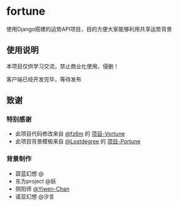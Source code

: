 # fortune
使用Django搭建的运势API项目，目的方便大家能够利用共享运势背景

## 使用说明
本项目仅供学习交流，禁止商业化使用，侵删！

客户端已经开发完毕，等待发布

## 致谢
### 特别感谢
- 此项目代码修改来自 [@fz6m](https://github.com/fz6m) 的 [项目-Vortune](https://github.com/fz6m/nonebot-plugin/tree/master/CQVortune) 
- 此项目背景模板来自 [@Lostdegree](https://github.com/Lostdegree) 的 [项目-Portune](https://github.com/Lostdegree/Portune)
### 背景制作
- 碧蓝幻想 @
- 东方project @妖
- 阴阳师 [@Yiwen-Chan](https://github.com/Yiwen-Chan) 
- 诺亚幻想 @汐言
